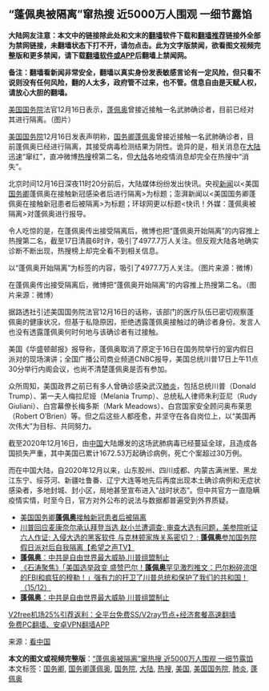  <h2>“蓬佩奥被隔离”窜热搜 近5000万人围观 一细节露馅</h2> <p class="notice"><b>大陆网友注意：本文中的链接除此处和文末的<a href="https://github.com/bannedbook/fanqiang" >翻墙</a>软件下载和<a href="https://github.com/killgcd/justmysocks/blob/master/README.md">翻墙推荐</a>链接外全部为禁网链接，未翻墙状态下打不开，请勿点击。此为文字版禁闻，欲看图文视频完整版和更多禁闻，请下载<a href="https://github.com/bannedbook/fanqiang">翻墙软件或APP</a>后翻墙上禁闻网。</p><p>备注：翻墙看新闻非常安全，翻墙以真实身份发表敏感言论有一定风险，但只看不说则没有任何风险，翻的人太多，政府管不过来，也不管。信息自由是天赋人权，请放心大胆的翻墙。</b></p>  <div class="entry"> <p id="conimg"><a href="https://www.bannedbook.org/bnews/tag/%e7%be%8e%e5%9b%bd/" class="st_tag internal_tag" rel="tag" title="标签 美国 下的日志">美国</a><a href="https://www.bannedbook.org/bnews/tag/%e5%9b%bd%e5%8a%a1%e9%99%a2/" class="st_tag internal_tag" rel="tag" title="标签 国务院 下的日志">国务院</a>法官12月16日表示，<a href="https://www.bannedbook.org/bnews/tag/%E8%93%AC%E4%BD%A9%E5%A5%A5/" class="st_tag internal_tag" rel="tag" title="标签 蓬佩奥 下的日志">蓬佩奥</a>曾接近接触一名武肺确诊者，目前已经对其进行隔离。（图片）</p> <p><a href="https://www.bannedbook.org/bnews/tag/%e7%be%8e%e5%9b%bd%e5%9b%bd%e5%8a%a1%e9%99%a2/" class="st_tag internal_tag" rel="tag" title="标签 美国国务院 下的日志">美国国务院</a>12月16日发表声明称，<a href="https://www.bannedbook.org/bnews/tag/%E5%9B%BD%E5%8A%A1%E5%8D%BF%E8%93%AC%E4%BD%A9%E5%A5%A5/" class="st_tag internal_tag" rel="tag" title="标签 国务卿蓬佩奥 下的日志">国务卿蓬佩奥</a>曾接近接触一名武肺确诊者，目前蓬佩奥已经进行隔离，其接受病毒检测结果为阴性。诡异的是，相关消息在<span class='wp_keywordlink_affiliate'><a href="https://www.bannedbook.org/" title="大陆" target="_blank">大陆</a></span>迅速“窜红”，直冲微博<a href="https://www.bannedbook.org/bnews/tag/%E7%83%AD%E6%90%9C/" class="st_tag internal_tag" rel="tag" title="标签 热搜 下的日志">热搜</a>榜第二名，但<a href="https://www.bannedbook.org/bnews/tag/%e5%a4%a7%e9%99%86/" class="st_tag internal_tag" rel="tag" title="标签 大陆 下的日志">大陆</a>各地疫情消息却完全在热搜中“消失”。</p> <p>北京时间12月16日深夜11时20分前后，大陆媒体纷纷发出快讯。央视<span class='wp_keywordlink_affiliate'><a href="https://www.bannedbook.org/" title="新闻">新闻</a></span>以&lt;美国<a href="https://www.bannedbook.org/bnews/tag/%e5%9b%bd%e5%8a%a1%e5%8d%bf/" class="st_tag internal_tag" rel="tag" title="标签 国务卿 下的日志">国务卿</a>蓬佩奥在接触新冠感染者后进行隔离&gt;为标题；澎湃新闻以&lt;美国国务卿蓬佩奥在接触新冠患者后被隔离&gt;为标题；环球网更以标题&lt;快讯！外媒：蓬佩奥被隔离&gt;对蓬佩奥进行报导。</p> <p>令人吃惊的是，在蓬佩奥传出接受隔离后，微博也把“蓬佩奥开始隔离”的内容推上热搜第二名，截至17日清晨6时许，吸引了4977.7万人关注。但反观大陆各地确实诊断不断出现，热搜榜上却完全看不到相关信息。</p>  <p>以“蓬佩奥开始隔离”为标签的内容，吸引了4977.7万人关注。（图片来源：微博）</p> <p>在蓬佩奥传出接受隔离后，微博把“蓬佩奥开始隔离”的内容推上热搜第二名。（图片来源：微博）</p> <p>据路透社引述美国国务院法官12月16日的话称，该部门的医疗队伍已密切观察蓬佩奥的健康状况，但基于私隐原因，拒绝透露蓬佩奥接触过的确诊者身份。发言人也没有透露蓬佩奥何时何地与该确诊者有过接触。</p> <p>美国《华盛顿邮报》报导称，蓬佩奥取消了原定于16日在国务院举行的室内假日派对的现场演讲；全国广播公司商业频道CNBC报导，美国总统川普17日上午11点30分举行内阁会议，也尚不清楚蓬佩奥是否有参加。</p>  <p>众所周知，美国政界之前已有多人曾确诊感染武汉<a href="https://www.bannedbook.org/bnews/tag/%e8%82%ba%e7%82%8e/" class="st_tag internal_tag" rel="tag" title="标签 肺炎 下的日志">肺炎</a>，包括总统川普（Donald Trump）、第一夫人梅拉尼娅（Melania Trump）、总统私人律师朱利亚尼（Rudy Giuliani）、白宫幕僚长梅多斯（Mark Meadows）、白宫国家安全顾问奥布莱恩（Robert O&#8217;Brien）等。但之后这些人都痊愈，并坚守在各自岗位上，以“美国再次伟大”为目标、共同努力。</p> <p>截至2020年12月16日，由<span class='wp_keywordlink_affiliate'><a href="https://www.bannedbook.org/" title="中国" target="_blank">中国</a></span>大陆爆发的这场武肺病毒已经蔓延全球，且造成各国损失严重，其中美国已累计1672.53万起确诊病例，死亡个案超过30万例。</p> <p>而在中国大陆，自2020年12月以来，山东胶州、四川成都、内蒙古满洲里、黑龙江东宁、绥芬河、新疆吐鲁番、辽宁大连等地先后再度出现本土确诊病例和无症状感染者，多地封城、封小区，局地甚至宣布进入“战时状态”。但中共官方一直隐瞒疫情实情，时至今日，官方对外公布的说法与数据都普遍受到外界质疑。</p> <ul class='op-related-articles' title='相关阅读'> <li><a href='https://www.bannedbook.org/bnews/baitai/20201217/1449622.html' target='_blank'>美国国务卿<b>蓬佩奥</b>接触新冠患者后被隔离</a></li> <li><a href='https://www.bannedbook.org/bnews/cbnews/20201217/1449551.html' target='_blank'>川普回应麦康奈尔承认拜登当选 赵小兰遭调查; 审查大选有问题，美参院听证 六人作证;  入侵大选的黑客软件 与克林顿家族关系密切？ ; <b>蓬佩奥</b>参加国务院假日派对后自我隔离【希望之声TV】</a></li> <li><a href='https://www.bannedbook.org/bnews/bannedvideo/20201216/1448998.html' target='_blank'><b>蓬佩奥</b>：中共是自由世界最大威胁.川普组盟制止</a></li> <li><a href='https://www.bannedbook.org/bnews/bannedvideo/20201216/1448628.html' target='_blank'>《石涛聚焦》「美国选举政变 盛赞巴尔！<b>蓬佩奥</b>罕见激烈推文：巴尔粉碎流氓的FBI和疯狂的穆勒！」强有力的扞卫了川普总统和保护了我们的共和国！（15/12）</a></li> <li><a href='https://www.bannedbook.org/bnews/taiwannews/20201215/1448328.html' target='_blank'><b>蓬佩奥</b>：中共是自由世界最大威胁 川普组盟制止</a></li> </ul> <p class="texttj"> <a href="https://github.com/bannedbook/fanqiang/wiki/V2ray%E6%9C%BA%E5%9C%BA" target="_blank">V2free机场25%引荐返利：全平台免费SS/V2ray节点+经济套餐高速翻墙</a><br/> <a href="https://github.com/bannedbook/fanqiang/wiki/%E7%A6%81%E9%97%BB%E7%BD%91%E5%AE%89%E5%8D%93%E7%BF%BB%E5%A2%99%E6%96%B0%E9%97%BBAPP" target="_blank">免费PC翻墙、安卓VPN翻墙APP</a></p><p> 来源：<span class='wp_keywordlink_affiliate'><a href="https://www.secretchina.com/" title="看中国" target="_blank">看中国</a></span> </p> <a name='sharetosocial'></a>       <div><b>本文的图文或视频完整版</b>：<a href='https://www.bannedbook.org/bnews/cbnews/20201217/1449651.html'>“蓬佩奥被隔离”窜热搜 近5000万人围观 一细节露馅</a></div>  </div><!--END ENTRY--> <div class="postfooter"> <div>本文标签：<a href="https://www.bannedbook.org/bnews/tag/%e5%9b%bd%e5%8a%a1%e5%8d%bf/" rel="tag">国务卿</a>, <a href="https://www.bannedbook.org/bnews/tag/%E5%9B%BD%E5%8A%A1%E5%8D%BF%E8%93%AC%E4%BD%A9%E5%A5%A5/" rel="tag">国务卿蓬佩奥</a>, <a href="https://www.bannedbook.org/bnews/tag/%e5%9b%bd%e5%8a%a1%e9%99%a2/" rel="tag">国务院</a>, <a href="https://www.bannedbook.org/bnews/tag/%e5%a4%a7%e9%99%86/" rel="tag">大陆</a>, <a href="https://www.bannedbook.org/bnews/tag/%E7%83%AD%E6%90%9C/" rel="tag">热搜</a>, <a href="https://www.bannedbook.org/bnews/tag/%e7%be%8e%e5%9b%bd/" rel="tag">美国</a>, <a href="https://www.bannedbook.org/bnews/tag/%e7%be%8e%e5%9b%bd%e5%9b%bd%e5%8a%a1%e9%99%a2/" rel="tag">美国国务院</a>, <a href="https://www.bannedbook.org/bnews/tag/%e8%82%ba%e7%82%8e/" rel="tag">肺炎</a>, <a href="https://www.bannedbook.org/bnews/tag/%E8%93%AC%E4%BD%A9%E5%A5%A5/" rel="tag">蓬佩奥</a></div>  </div><!--END POSTFOOTER--> 